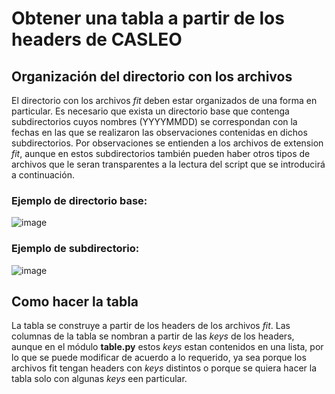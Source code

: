 # Obtener una tabla a partir de los headers de CASLEO

## Organización del directorio con los archivos

El directorio con los archivos *fit* deben estar organizados de una forma en particular. Es necesario que exista un directorio base que contenga subdirectorios cuyos nombres (YYYYMMDD) se correspondan con la fechas en las que se realizaron las observaciones contenidas en dichos subdirectorios. Por observaciones se entienden a los archivos de extension *fit*, aunque en estos subdirectorios también pueden haber otros tipos de archivos que le seran transparentes a la lectura del script que se introducirá a continuación.

### Ejemplo de directorio base:
![image](https://github.com/HKalpha/HKalpha/assets/158530486/7b41d1c4-0e3b-4152-9cb1-c49b5222f726)
### Ejemplo de subdirectorio:
![image](https://github.com/HKalpha/HKalpha/assets/158530486/598d6d76-106e-4b50-ad30-2d10c550093e)

## Como hacer la tabla

La tabla se construye a partir de los headers de los archivos *fit*. Las columnas de la tabla se nombran a partir de las *keys* de los headers, aunque en el módulo **table.py** estos *keys* estan contenidos en una lista, por lo que se puede modificar de acuerdo a lo requerido, ya sea porque los archivos fit tengan headers con *keys* distintos o porque se quiera hacer la tabla solo con algunas *keys* een particular.
